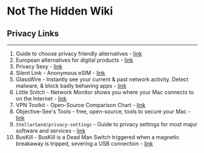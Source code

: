 # Not The Hidden Wiki

## Privacy Links
-----

1. Guide to choose privacy friendly alternatives - [link](https://www.privacyguides.org/en/tools/)
2. European alternatives for digital products - [link](https://european-alternatives.eu/)
3. Privacy Sexy - [link](https://privacy.sexy/)
4. Silent Link - Anonymous eSIM - [link](https://silent.link/)
5. GlassWire - Instantly see your current & past network activity. Detect malware, & block badly behaving apps - [link](https://www.glasswire.com/)
6. Little Snitch - Network Monitor shows you where your Mac connects to on the Internet - [link](https://www.obdev.at/products/littlesnitch/index.html)
7. VPN Toolkit - Open-Source Comparison Chart - [link](https://www.techlore.tech/vpn)
8. Objective-See's Tools - free, open-source, tools to secure your Mac - [link](https://objective-see.org/tools.html)
9. `StellarSand/privacy-settings` - Guide to privacy settings for most major software and services - [link](https://github.com/StellarSand/privacy-settings/)
10. BusKill - BusKill is a Dead Man Switch triggered when a magnetic breakaway is tripped, severing a USB connection - [link](https://www.buskill.in/)
